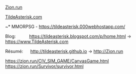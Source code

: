 [Zion.run](http://Zion.run)

[TildeAsterisk.com](https://www.TildeAsterisk.com)

~* MMORPSG - https://tildeasterisk.000webhostapp.com/

Blog:&nbsp;&nbsp;&nbsp;&nbsp;&nbsp;&nbsp;&nbsp;&nbsp;&nbsp;&nbsp;&nbsp;https://tildeasterisk.blogspot.com/p/home.html -> https://www.TildeAsterisk.com

Résumé:&nbsp;&nbsp;&nbsp;&nbsp;&nbsp;&nbsp;http://tildeasterisk.github.io -> http://Zion.run

https://zion.run/CIV_SIM_GAME/CanvasGame.html
https://zion.run/Survivor/survivor.html
